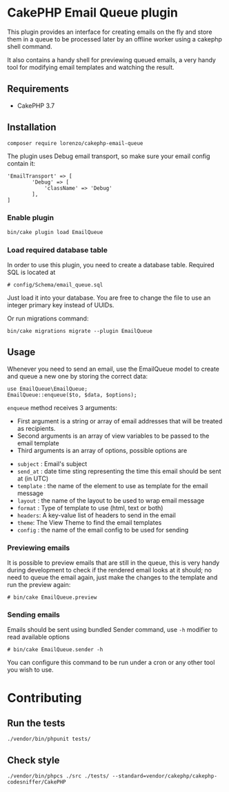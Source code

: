 # CakePHP Email Queue plugin #

This plugin provides an interface for creating emails on the fly and
store them in a queue to be processed later by an offline worker using a
cakephp shell command.

It also contains a handy shell for previewing queued emails, a very handy tool for modifying
email templates and watching the result.

## Requirements ##

* CakePHP 3.7

## Installation ##

```sh
composer require lorenzo/cakephp-email-queue
```

The plugin uses Debug email transport, so make sure your email config contain it:

```
'EmailTransport' => [
        'Debug' => [
            'className' => 'Debug'
        ],
]
```

### Enable plugin

```sh
bin/cake plugin load EmailQueue
```

### Load required database table

In order to use this plugin, you need to create a database table.
Required SQL is located at

	# config/Schema/email_queue.sql

Just load it into your database. You are free to change the file to use an integer primary
key instead of UUIDs.

Or run migrations command:

    bin/cake migrations migrate --plugin EmailQueue

## Usage

Whenever you need to send an email, use the EmailQueue model to create
and queue a new one by storing the correct data:

    use EmailQueue\EmailQueue;
    EmailQueue::enqueue($to, $data, $options);

`enqueue` method receives 3 arguments:

- First argument is a string or array of email addresses that will be treated as recipients.
- Second arguments is an array of view variables to be passed to the
  email template
- Third arguments is an array of options, possible options are
 * `subject` : Email's subject
 * `send_at` : date time sting representing the time this email should be sent at (in UTC)
 * `template` :  the name of the element to use as template for the email message
 * `layout` : the name of the layout to be used to wrap email message
 * `format` : Type of template to use (html, text or both)
 * `headers`: A key-value list of headers to send in the email
 * `theme`: The View Theme to find the email templates
 * `config` : the name of the email config to be used for sending

### Previewing emails

It is possible to preview emails that are still in the queue, this is very handy during development to check if the rendered
email looks at it should; no need to queue the email again, just make the changes to the template and run the preview again:

	# bin/cake EmailQueue.preview

### Sending emails

Emails should be sent using bundled Sender command, use `-h` modifier to
read available options

	# bin/cake EmailQueue.sender -h

You can configure this command to be run under a cron or any other tool
you wish to use.

# Contributing

## Run the tests

```
./vendor/bin/phpunit tests/
```

## Check style
```
./vendor/bin/phpcs ./src ./tests/ --standard=vendor/cakephp/cakephp-codesniffer/CakePHP
```
